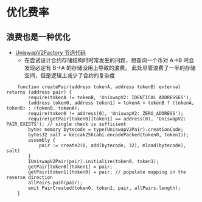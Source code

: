 # 优化费率

## 浪费也是一种优化

- [UniswapV2Factory 节选代码](https://github.com/Uniswap/v2-core/blob/master/contracts/UniswapV2Factory.sol)
  - 在尝试设计合约存储结构时时常发生的问题，想查询一个币对 A->B 时会发现必定有 B->A 的存储没用上导致的浪费。
    此处尽管浪费了一半的存储空间，但是逻辑上减少了合约的复杂度

```solidity
    function createPair(address tokenA, address tokenB) external returns (address pair) {
        require(tokenA != tokenB, 'UniswapV2: IDENTICAL_ADDRESSES');
        (address token0, address token1) = tokenA < tokenB ? (tokenA, tokenB) : (tokenB, tokenA);
        require(token0 != address(0), 'UniswapV2: ZERO_ADDRESS');
        require(getPair[token0][token1] == address(0), 'UniswapV2: PAIR_EXISTS'); // single check is sufficient
        bytes memory bytecode = type(UniswapV2Pair).creationCode;
        bytes32 salt = keccak256(abi.encodePacked(token0, token1));
        assembly {
            pair := create2(0, add(bytecode, 32), mload(bytecode), salt)
        }
        IUniswapV2Pair(pair).initialize(token0, token1);
        getPair[token0][token1] = pair;
        getPair[token1][token0] = pair; // populate mapping in the reverse direction
        allPairs.push(pair);
        emit PairCreated(token0, token1, pair, allPairs.length);
    }
```
